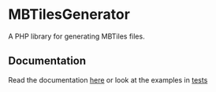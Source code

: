 # MBTilesGenerator

A PHP library for generating MBTiles files.

## Documentation

Read the documentation [here](docs/index.rst) or look at the examples in [tests](tests/)